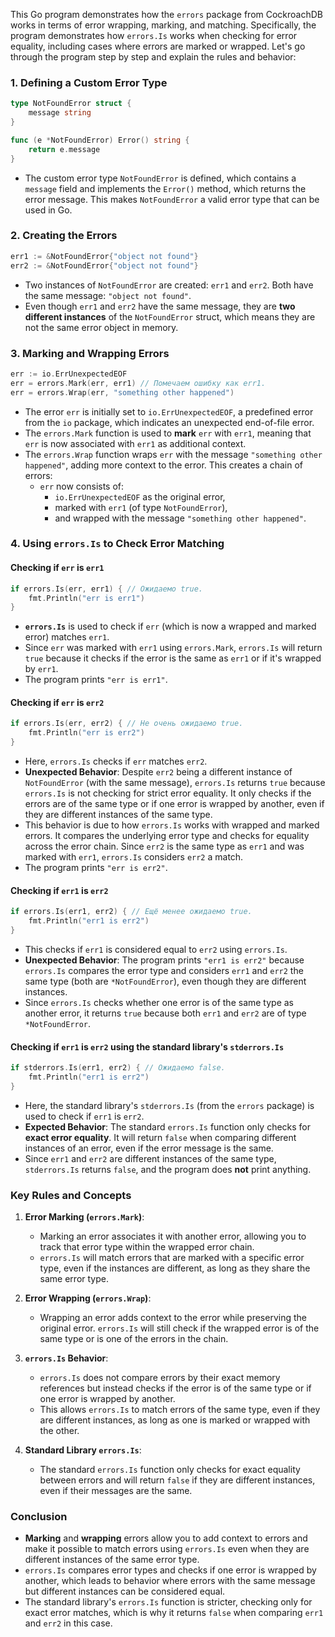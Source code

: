 This Go program demonstrates how the `errors` package from CockroachDB works in terms of error wrapping, marking, and matching. Specifically, the program demonstrates how `errors.Is` works when checking for error equality, including cases where errors are marked or wrapped. Let's go through the program step by step and explain the rules and behavior:

### **1. Defining a Custom Error Type**

```go
type NotFoundError struct {
	message string
}

func (e *NotFoundError) Error() string {
	return e.message
}
```

- The custom error type `NotFoundError` is defined, which contains a `message` field and implements the `Error()` method, which returns the error message. This makes `NotFoundError` a valid error type that can be used in Go.

### **2. Creating the Errors**

```go
err1 := &NotFoundError{"object not found"}
err2 := &NotFoundError{"object not found"}
```

- Two instances of `NotFoundError` are created: `err1` and `err2`. Both have the same message: `"object not found"`.
- Even though `err1` and `err2` have the same message, they are **two different instances** of the `NotFoundError` struct, which means they are not the same error object in memory.

### **3. Marking and Wrapping Errors**

```go
err := io.ErrUnexpectedEOF
err = errors.Mark(err, err1) // Помечаем ошибку как err1.
err = errors.Wrap(err, "something other happened")
```

- The error `err` is initially set to `io.ErrUnexpectedEOF`, a predefined error from the `io` package, which indicates an unexpected end-of-file error.
- The `errors.Mark` function is used to **mark** `err` with `err1`, meaning that `err` is now associated with `err1` as additional context.
- The `errors.Wrap` function wraps `err` with the message `"something other happened"`, adding more context to the error. This creates a chain of errors:
  - `err` now consists of:
    - `io.ErrUnexpectedEOF` as the original error,
    - marked with `err1` (of type `NotFoundError`),
    - and wrapped with the message `"something other happened"`.

### **4. Using `errors.Is` to Check Error Matching**

#### **Checking if `err` is `err1`**

```go
if errors.Is(err, err1) { // Ожидаемо true.
    fmt.Println("err is err1")
}
```

- **`errors.Is`** is used to check if `err` (which is now a wrapped and marked error) matches `err1`.
- Since `err` was marked with `err1` using `errors.Mark`, `errors.Is` will return `true` because it checks if the error is the same as `err1` or if it's wrapped by `err1`.
- The program prints `"err is err1"`.

#### **Checking if `err` is `err2`**

```go
if errors.Is(err, err2) { // Не очень ожидаемо true.
    fmt.Println("err is err2")
}
```

- Here, `errors.Is` checks if `err` matches `err2`.
- **Unexpected Behavior**: Despite `err2` being a different instance of `NotFoundError` (with the same message), `errors.Is` returns `true` because `errors.Is` is not checking for strict error equality. It only checks if the errors are of the same type or if one error is wrapped by another, even if they are different instances of the same type.
- This behavior is due to how `errors.Is` works with wrapped and marked errors. It compares the underlying error type and checks for equality across the error chain. Since `err2` is the same type as `err1` and was marked with `err1`, `errors.Is` considers `err2` a match.
- The program prints `"err is err2"`.

#### **Checking if `err1` is `err2`**

```go
if errors.Is(err1, err2) { // Ещё менее ожидаемо true.
    fmt.Println("err1 is err2")
}
```

- This checks if `err1` is considered equal to `err2` using `errors.Is`.
- **Unexpected Behavior**: The program prints `"err1 is err2"` because `errors.Is` compares the error type and considers `err1` and `err2` the same type (both are `*NotFoundError`), even though they are different instances.
- Since `errors.Is` checks whether one error is of the same type as another error, it returns `true` because both `err1` and `err2` are of type `*NotFoundError`.

#### **Checking if `err1` is `err2` using the standard library's `stderrors.Is`**

```go
if stderrors.Is(err1, err2) { // Ожидаемо false.
    fmt.Println("err1 is err2")
}
```

- Here, the standard library's `stderrors.Is` (from the `errors` package) is used to check if `err1` is `err2`.
- **Expected Behavior**: The standard `errors.Is` function only checks for **exact error equality**. It will return `false` when comparing different instances of an error, even if the error message is the same.
- Since `err1` and `err2` are different instances of the same type, `stderrors.Is` returns `false`, and the program does **not** print anything.

### **Key Rules and Concepts**

1. **Error Marking (`errors.Mark`)**:
   - Marking an error associates it with another error, allowing you to track that error type within the wrapped error chain.
   - `errors.Is` will match errors that are marked with a specific error type, even if the instances are different, as long as they share the same error type.

2. **Error Wrapping (`errors.Wrap`)**:
   - Wrapping an error adds context to the error while preserving the original error. `errors.Is` will still check if the wrapped error is of the same type or is one of the errors in the chain.

3. **`errors.Is` Behavior**:
   - `errors.Is` does not compare errors by their exact memory references but instead checks if the error is of the same type or if one error is wrapped by another.
   - This allows `errors.Is` to match errors of the same type, even if they are different instances, as long as one is marked or wrapped with the other.

4. **Standard Library `errors.Is`**:
   - The standard `errors.Is` function only checks for exact equality between errors and will return `false` if they are different instances, even if their messages are the same.

### **Conclusion**

- **Marking** and **wrapping** errors allow you to add context to errors and make it possible to match errors using `errors.Is` even when they are different instances of the same error type.
- `errors.Is` compares error types and checks if one error is wrapped by another, which leads to behavior where errors with the same message but different instances can be considered equal.
- The standard library's `errors.Is` function is stricter, checking only for exact error matches, which is why it returns `false` when comparing `err1` and `err2` in this case.